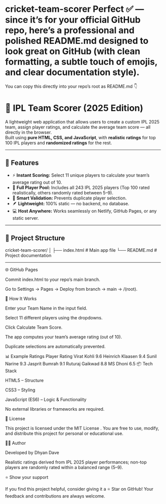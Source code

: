 # cricket-team-scorer Perfect ✅ — since it’s for your official GitHub repo, here’s a professional and polished README.md designed to look great on GitHub (with clean formatting, a subtle touch of emojis, and clear documentation style).

You can copy this directly into your repo’s root as README.md 👇

# 🏏 IPL Team Scorer (2025 Edition)

A lightweight web application that allows users to create a custom IPL 2025 team, assign player ratings, and calculate the average team score — all directly in the browser.  
Built using **pure HTML, CSS, and JavaScript**, with **realistic ratings** for top 100 IPL players and **randomized ratings** for the rest.

---

## 🌟 Features

- ⚡ **Instant Scoring:** Select 11 unique players to calculate your team’s average rating out of 10.  
- 🧩 **Full Player Pool:** Includes all 243 IPL 2025 players (Top 100 rated realistically, others randomly rated between 5–9).  
- 🧠 **Smart Validation:** Prevents duplicate player selection.  
- 🪶 **Lightweight:** 100% static — no backend, no database.  
- 💻 **Host Anywhere:** Works seamlessly on Netlify, GitHub Pages, or any static server.

---

## 🧱 Project Structure



cricket-team-scorer/
│
├── index.html # Main app file
└── README.md # Project documentation


---



🌐 GitHub Pages

Commit index.html to your repo’s main branch.

Go to Settings → Pages → Deploy from branch → main → /(root).


🧮 How It Works

Enter your Team Name in the input field.

Select 11 different players using the dropdowns.

Click Calculate Team Score.

The app computes your team’s average rating (out of 10).

Duplicate selections are automatically prevented.

📊 Example Ratings
Player	Rating
Virat Kohli	9.6
Heinrich Klaasen	9.4
Sunil Narine	9.3
Jasprit Bumrah	9.1
Ruturaj Gaikwad	8.8
MS Dhoni	6.5
📦 Tech Stack

HTML5 – Structure

CSS3 – Styling

JavaScript (ES6) – Logic & Functionality

No external libraries or frameworks are required.

📜 License

This project is licensed under the MIT License
.
You are free to use, modify, and distribute this project for personal or educational use.

👨‍💻 Author

Developed by Dhyan Dave

Realistic ratings derived from IPL 2025 player performances;
non-top players are randomly rated within a balanced range (5–9).

⭐ Show your support

If you find this project helpful, consider giving it a ⭐ Star on GitHub!
Your feedback and contributions are always welcome.
